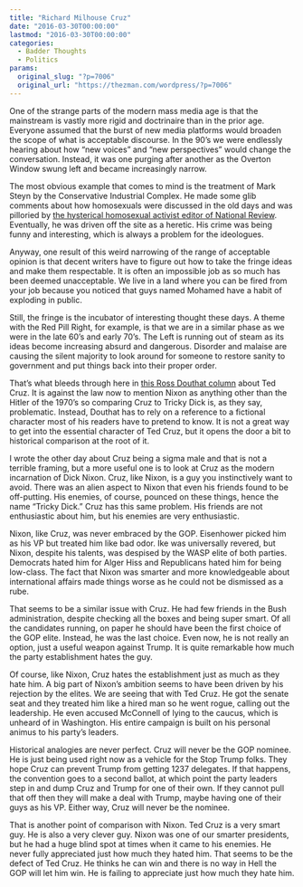 ```yaml
---
title: "Richard Milhouse Cruz"
date: "2016-03-30T00:00:00"
lastmod: "2016-03-30T00:00:00"
categories:
  - Badder Thoughts
  - Politics
params:
  original_slug: "?p=7006"
  original_url: "https://thezman.com/wordpress/?p=7006"
---
```


One of the strange parts of the modern mass media age is that the
mainstream is vastly more rigid and doctrinaire than in the prior age.
Everyone assumed that the burst of new media platforms would broaden the
scope of what is acceptable discourse. In the 90’s we were endlessly
hearing about how “new voices” and “new perspectives” would change the
conversation. Instead, it was one purging after another as the Overton
Window swung left and became increasingly narrow.

The most obvious example that comes to mind is the treatment of Mark
Steyn by the Conservative Industrial Complex. He made some glib comments
about how homosexuals were discussed in the old days and was pilloried
by [the hysterical homosexual activist editor of National
Review](http://www.nationalreview.com/article/418515/yes-same-sex-marriage-about-equality-courts-should-not-decide).
Eventually, he was driven off the site as a heretic. His crime was being
funny and interesting, which is always a problem for the ideologues.

Anyway, one result of this weird narrowing of the range of acceptable
opinion is that decent writers have to figure out how to take the fringe
ideas and make them respectable. It is often an impossible job as so
much has been deemed unacceptable. We live in a land where you can be
fired from your job because you noticed that guys named Mohamed have a
habit of exploding in public.

Still, the fringe is the incubator of interesting thought these days. A
theme with the Red Pill Right, for example, is that we are in a similar
phase as we were in the late 60’s and early 70’s. The Left is running
out of steam as its ideas become increasing absurd and dangerous.
Disorder and malaise are causing the silent majority to look around for
someone to restore sanity to government and put things back into their
proper order.

That’s what bleeds through here in [this Ross Douthat
column](http://www.nytimes.com/2016/03/27/opinion/who-is-ted-cruz.html?action=click&pgtype=Homepage&clickSource=story-heading&module=opinion-c-col-left-region&region=opinion-c-col-left-region&WT.nav=opinion-c-col-left-region&_r=0)
about Ted Cruz. It is against the law now to mention Nixon as anything
other than the Hitler of the 1970’s so comparing Cruz to Tricky Dick is,
as they say, problematic. Instead, Douthat has to rely on a reference to
a fictional character most of his readers have to pretend to know. It is
not a great way to get into the essential character of Ted Cruz, but it
opens the door a bit to historical comparison at the root of it.

I wrote the other day about Cruz being a sigma male and that is not a
terrible framing, but a more useful one is to look at Cruz as the modern
incarnation of Dick Nixon. Cruz, like Nixon, is a guy you instinctively
want to avoid. There was an alien aspect to Nixon that even his friends
found to be off-putting. His enemies, of course, pounced on these
things, hence the name “Tricky Dick.” Cruz has this same problem. His
friends are not enthusiastic about him, but his enemies are very
enthusiastic.

Nixon, like Cruz, was never embraced by the GOP. Eisenhower picked him
as his VP but treated him like bad odor. Ike was universally revered,
but Nixon, despite his talents, was despised by the WASP elite of both
parties. Democrats hated him for Alger Hiss and Republicans hated him
for being low-class. The fact that Nixon was smarter and more
knowledgeable about international affairs made things worse as he could
not be dismissed as a rube.

That seems to be a similar issue with Cruz. He had few friends in the
Bush administration, despite checking all the boxes and being super
smart. Of all the candidates running, on paper he should have been the
first choice of the GOP elite. Instead, he was the last choice. Even
now, he is not really an option, just a useful weapon against Trump. It
is quite remarkable how much the party establishment hates the guy.

Of course, like Nixon, Cruz hates the establishment just as much as they
hate him. A big part of Nixon’s ambition seems to have been driven by
his rejection by the elites. We are seeing that with Ted Cruz. He got
the senate seat and they treated him like a hired man so he went rogue,
calling out the leadership. He even accused McConnell of lying to the
caucus, which is unheard of in Washington. His entire campaign is built
on his personal animus to his party’s leaders.

Historical analogies are never perfect. Cruz will never be the GOP
nominee. He is just being used right now as a vehicle for the Stop Trump
folks. They hope Cruz can prevent Trump from getting 1237 delegates. If
that happens, the convention goes to a second ballot, at which point the
party leaders step in and dump Cruz and Trump for one of their own. If
they cannot pull that off then they will make a deal with Trump, maybe
having one of their guys as his VP. Either way, Cruz will never be the
nominee.

That is another point of comparison with Nixon. Ted Cruz is a very smart
guy. He is also a very clever guy. Nixon was one of our smarter
presidents, but he had a huge blind spot at times when it came to his
enemies. He never fully appreciated just how much they hated him. That
seems to be the defect of Ted Cruz. He thinks he can win and there is no
way in Hell the GOP will let him win. He is failing to appreciate just
how much they hate him.
